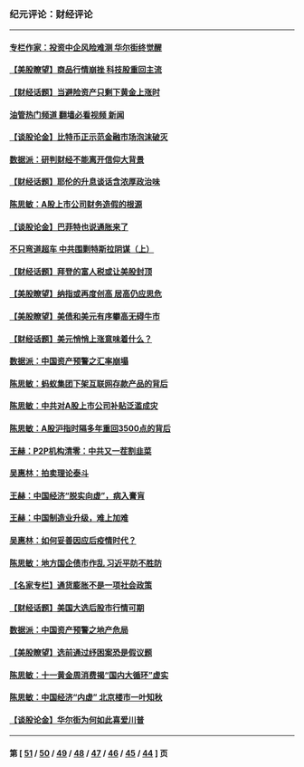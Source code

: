 ### 纪元评论：财经评论
---
#### [专栏作家：投资中企风险难测 华尔街终觉醒](../../pages/nsc1026/n13079366.md?07130330) 
#### [【美股瞭望】商品行情崩挫 科技股重回主流](../../pages/nsc1026/n13029798.md?07130330) 
#### [【财经话题】当避险资产只剩下黄金上涨时](../../pages/nsc1026/n12975626.md?07130330) 
#### [油管热门频道 翻墙必看视频 新闻](ok?07130330)
#### [【谈股论金】比特币正示范金融市场泡沫破灭](../../pages/nsc1026/n12961769.md?07130330) 
#### [数据派：研判财经不能离开信仰大背景](../../pages/nsc1026/n12932684.md?07130330) 
#### [【财经话题】耶伦的升息谈话含浓厚政治味](../../pages/nsc1026/n12927299.md?07130330) 
#### [陈思敏：A股上市公司财务造假的根源](../../pages/nsc1026/n11229323.md?07130330) 
#### [【谈股论金】巴菲特也说通胀来了](../../pages/nsc1026/n12922463.md?07130330) 
#### [不只弯道超车 中共围剿特斯拉阴谋（上）](../../pages/nsc1026/n12919595.md?07130330) 
#### [【财经话题】拜登的富人税或让美股封顶](../../pages/nsc1026/n12899125.md?07130330) 
#### [【美股瞭望】纳指或再度创高 居高仍应思危](../../pages/nsc1026/n12878350.md?07130330) 
#### [【美股瞭望】美债和美元有序攀高无碍牛市](../../pages/nsc1026/n12844459.md?07130330) 
#### [【财经话题】美元悄悄上涨意味着什么？](../../pages/nsc1026/n12798222.md?07130330) 
#### [数据派：中国资产预警之汇率崩塌](../../pages/nsc1026/n12774242.md?07130330) 
#### [陈思敏：蚂蚁集团下架互联网存款产品的背后](../../pages/nsc1026/n12719862.md?07130330) 
#### [陈思敏：中共对A股上市公司补贴泛滥成灾](../../pages/nsc1026/n12713263.md?07130330) 
#### [陈思敏：A股沪指时隔多年重回3500点的背后](../../pages/nsc1026/n12675538.md?07130330) 
#### [王赫：P2P机构清零：中共又一茬割韭菜](../../pages/nsc1026/n12614544.md?07130330) 
#### [吴惠林：拍卖理论泰斗](../../pages/nsc1026/n12591360.md?07130330) 
#### [王赫：中国经济“脱实向虚”，病入膏肓](../../pages/nsc1026/n12564946.md?07130330) 
#### [王赫：中国制造业升级，难上加难](../../pages/nsc1026/n12559461.md?07130330) 
#### [吴惠林：如何妥善因应后疫情时代？](../../pages/nsc1026/n12553885.md?07130330) 
#### [陈思敏：地方国企债市作乱 习近平防不胜防](../../pages/nsc1026/n12553384.md?07130330) 
#### [【名家专栏】通货膨胀不是一项社会政策](../../pages/nsc1026/n12528711.md?07130330) 
#### [【财经话题】美国大选后股市行情可期](../../pages/nsc1026/n12514949.md?07130330) 
#### [数据派：中国资产预警之地产危局](../../pages/nsc1026/n12490884.md?07130330) 
#### [【美股瞭望】选前通过纾困案恐是假议题](../../pages/nsc1026/n12487724.md?07130330) 
#### [陈思敏：十一黄金周消费揭“国内大循环”虚实](../../pages/nsc1026/n12468798.md?07130330) 
#### [陈思敏：中国经济“内虚” 北京楼市一叶知秋](../../pages/nsc1026/n12464918.md?07130330) 
#### [【谈股论金】华尔街为何如此喜爱川普](../../pages/nsc1026/n12460691.md?07130330) 

---
#### 第 [ [51](./51.md?07130330) / [50](./50.md?07130330) / [49](./49.md?07130330) / [48](./48.md?07130330) / [47](./47.md?07130330) / [46](./46.md?07130330) / [45](./45.md?07130330) / [44](./44.md?07130330) ] 页
